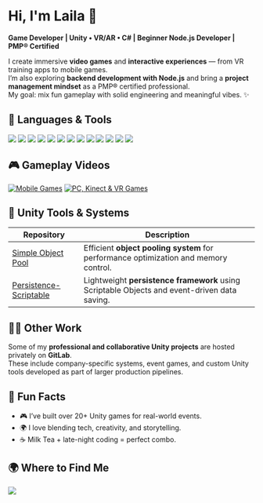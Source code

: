 # Hi, I'm Laila 👋  
**Game Developer | Unity • VR/AR • C# | Beginner Node.js Developer | PMP® Certified**

I create immersive **video games** and **interactive experiences** — from VR training apps to mobile games.  
I’m also exploring **backend development with Node.js** and bring a **project management mindset** as a PMP® certified professional.  
My goal: mix fun gameplay with solid engineering and meaningful vibes. ✨  


## 🧰 Languages & Tools

<p align="left">
  <img src="https://img.shields.io/badge/Unity3D-100000?style=flat-square&logo=unity&logoColor=white" />
  <img src="https://img.shields.io/badge/C%23-239120?style=flat-square&logo=csharp&logoColor=white" />
  <img src="https://img.shields.io/badge/Photon-Multiplayer-blue?style=flat-square" />
  <img src="https://img.shields.io/badge/AR%2FVR-Development-purple?style=flat-square" />
  <img src="https://img.shields.io/badge/Firebase-FFCA28?style=flat-square&logo=firebase&logoColor=black" />
  <img src="https://img.shields.io/badge/JavaScript-F7DF1E?style=flat-square&logo=javascript&logoColor=black" />
  <img src="https://img.shields.io/badge/Node.js-339933?style=flat-square&logo=node.js&logoColor=white" />
  <img src="https://img.shields.io/badge/REST%20APIs-25A162?style=flat-square&logo=api&logoColor=white" />
  <img src="https://img.shields.io/badge/MongoDB-47A248?style=flat-square&logo=mongodb&logoColor=white" />
  <img src="https://img.shields.io/badge/Git-F05032?style=flat-square&logo=git&logoColor=white" />
  <img src="https://img.shields.io/badge/Jira-0052CC?style=flat-square&logo=jira&logoColor=white" />
  <img src="https://img.shields.io/badge/Agile-Project%20Management-blue?style=flat-square" />
  <img src="https://img.shields.io/badge/PMP%20Certified-FFD43B?style=flat-square&logo=google-scholar&logoColor=black" />
</p>


## 🎮 Gameplay Videos

[![Mobile Games](https://img.shields.io/badge/YouTube-Mobile_Games-red?logo=youtube&logoColor=white)](https://www.youtube.com/playlist?list=PLS-j2IQCB243yIVIVGJI0gzz6FnCbWI6B)
[![PC, Kinect & VR Games](https://img.shields.io/badge/YouTube-PC_&_VR_Games-red?logo=youtube&logoColor=white)](https://www.youtube.com/playlist?list=PLao4MForo3ZQfpdYtYTNhiqcjEsvvDWyp)

## 🧩 Unity Tools & Systems

| Repository | Description |
|-------------|-------------|
| [Simple Object Pool](https://github.com/Unity-Tools/UnityTools/tree/SimpleObjectPool) | Efficient **object pooling system** for performance optimization and memory control. |
| [Persistence-Scriptable](https://github.com/Unity-Tools/Persistence-Scriptable) | Lightweight **persistence framework** using Scriptable Objects and event-driven data saving. |

## 🧑‍💻 Other Work
Some of my **professional and collaborative Unity projects** are hosted privately on **GitLab**.  
These include company-specific systems, event games, and custom Unity tools developed as part of larger production pipelines.


## 🎨 Fun Facts
- 🎮 I’ve built over 20+ Unity games for real-world events.
- 🌍 I love blending tech, creativity, and storytelling.
- ☕ Milk Tea + late-night coding = perfect combo.


## 🌍 Where to Find Me

<p align="left">
  <a href="https://www.linkedin.com/in/laila-omran-gamedev/" target="_blank">
    <img src="https://img.shields.io/badge/LinkedIn-Laila%20Omran-0A66C2?style=flat-square&logo=linkedin&logoColor=white" />
  </a>
</p>
